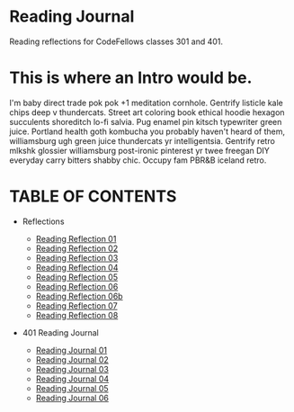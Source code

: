 # Reading Journal
Reading reflections for CodeFellows classes 301 and 401. 


# This is where an Intro would be. 
<p> I'm baby direct trade pok pok +1 meditation cornhole. Gentrify listicle kale chips deep v thundercats. Street art coloring book ethical hoodie hexagon succulents shoreditch lo-fi salvia. Pug enamel pin kitsch typewriter green juice. Portland health goth kombucha you probably haven't heard of them, williamsburg ugh green juice thundercats yr intelligentsia. Gentrify retro mlkshk glossier williamsburg post-ironic pinterest yr twee freegan DIY everyday carry bitters shabby chic. Occupy fam PBR&B iceland retro. </p>

<p align="center">

# TABLE OF CONTENTS

- Reflections
  - [Reading Reflection 01](./RR01.md) 
  - [Reading Reflection 02](./RR02.md)
  - [Reading Reflection 03](./RR03.md)
  - [Reading Reflection 04](./RR04.md) 
  - [Reading Reflection 05](./RR05.md)
  - [Reading Reflection 06](./RR06.md)   
  - [Reading Reflection 06b](./RR06b.md)  
  - [Reading Reflection 07](./RR07b.md)  
  - [Reading Reflection 08](./RR08.md) 
  
- 401 Reading Journal 
  - [Reading Journal 01](./RR401-01.md)
  - [Reading Journal 02](./RR401-02.md)
  - [Reading Journal 03](./RR401-03.md)
  - [Reading Journal 04](./RR401-04.md)
  - [Reading Journal 05](./RR401-05.md)
  - [Reading Journal 06](./RR401-06.md)  
  ></p>

